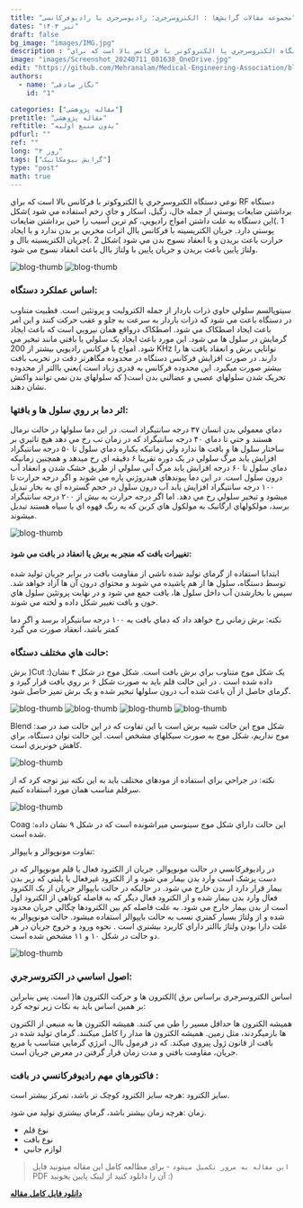 ```yaml
---
title: "مجموعه مقالات گرایش‌ها : الکتروسرجری؛ رادیوسرجری یا رادیوفرکانسی"
dates: "تیر ۱۴۰۳"
draft: false
bg_image: "images/IMG.jpg"
description : "نوعي دستگاه الکتروسرجري يا الکتروکوتر با فرکانس بالا است که براي RF دستگاه برداشتن ضايعات پوستي از جمله خال، زگيل، اسکار و جاي زخم استفاده مي شود"
image: "images/Screenshot_20240711_081638_OneDrive.jpg"
edit: "https://github.com/Mehranalam/Medical-Engineering-Association/blob/main/content/english/blog/electrosurgery.md"
authors:
  - name: "نگار صادقی"
    id: "1"

categories: ["مقاله پژوهشی"]
pretitle: "مقاله پژوهشی"
reftitle: "بدون منبع اولیه"
pdfurl: ""
ref: ""
long: "۳ روز"
tags: ["گرایش بیومکانیک"]
type: "post"
math: true
---
```

نوعي دستگاه الکتروسرجري يا الکتروکوتر با فرکانس بالا است که براي RF دستگاه 
برداشتن ضايعات پوستي از جمله خال، زگيل، اسکار و جاي زخم استفاده مي شود )شکل 
1 .)اين دستگاه به علت داشتن امواج راديويي، کم ترين آسيب را حين برداشتن ضايعات 
پوستي دارد. جريان الکتريسيته با فرکانس باال اثرات مخربي بر بدن ندارد و با ايجاد 
حرارت باعث بريدن و يا انعقاد نسوج بدن مي شود )شکل 2 .)جريان الکتريسيته باال و 
ولتاژ پايين باعث بريدن و جريان پايين با ولتاژ باال باعث انعقاد نسوج مي شود.

<img src="https://raw.githubusercontent.com/Mehranalam/Medical-Engineering-Association/main/static/images/Screenshot_20240711_081617_OneDrive.jpg" alt="blog-thumb" class="img-fluid w-100">

<img src="https://raw.githubusercontent.com/Mehranalam/Medical-Engineering-Association/main/static/images/Screenshot_20240711_082127_OneDrive.jpg" alt="blog-thumb" class="img-fluid w-100">


### اساس عملکرد دستگاه: 

سيتوپالسم سلولي حاوي ذرات باردار از جمله الکتروليت و پروتئين است. قطبيت متناوب 
در دستگاه باعث مي شود که ذرات باردار به سرعت به جلو و عقب حرکت کنند و اين امر 
باعث ايجاد اصطکاک مي شود. اصطکاک درواقع همان نيرويي است که باعث ايجاد 
گرمايش در سلول ها مي شود. اين مورد باعث ايجاد يک سلولي يا بافتي مانند تبخير مي شود.
امواج با فرکانس راديويي بيشتر از 200 KHz توانايي برش و انعقاد بافت ها را دارند. در 
صورت افزايش فرکانس دستگاه در محدوده مگاهرتز دقت در تخريب بافت بيشتر صورت 
ميگيرد. اين محدوده فرکانس به قدري زياد است )يعني باالتر از محدوده تحريک شدن 
سلولهاي عصبي و عضالني بدن است( که سلولهاي بدن نمي توانند واکنش نشان دهند.

### اثر دما بر روي سلول ها و بافتها:

دماي معمولي بدن انسان ۳۷ درجه سانتيگراد است. در اين دما سلولها در حالت نرمال 
هستند و حتي تا دماي ۴۰ درجه سانتيگراد که در زمان تب رخ مي دهد هيچ تاثيري بر 
ساختار سلول ها و بافت ها ندارد ولي زمانيکه يکباره دماي سلول تا ۵۰ درجه سانتيگراد 
افزايش يابد مرگ سلولي در يک دوره تقريبا ۶ دقيقه اي رخ ميدهد و همچنين زمانيکه 
دماي سلول تا ۶۰ درجه افزايش يابد مرگ آني سلولي از طريق خشک شدن و انعقاد آب 
درون سلول است. در اين دما پيوندهاي هيدروژني پاره مي شوند و اگر درجه حرارت تا 
۱۰۰ درجه سانتيگراد افزايش يابد آب درون سلول در حجم گسترده اي به بخار تبديل ميشود 
و تبخير سلولي رخ مي دهد. اما اگر درجه حرارت به بيش از ۲۰۰ درجه سانتيگراد برسد، 
مولکولهاي ارگانيک به مولکول هاي کربن که به رنگ قهوه اي يا سياه هستند تبديل ميشوند.

<img src="https://raw.githubusercontent.com/Mehranalam/Medical-Engineering-Association/main/static/images/Screenshot_20240711_082507_OneDrive.jpg" alt="blog-thumb" class="img-fluid w-100">

#### تغييرات بافت که منجر به برش يا انعقاد در بافت مي شود:

ابتدابا استفاده از گرماي توليد شده ناشي از مقاومت بافت در برابر جريان توليد شده توسط 
دستگاه، سلول ها از هم پاشيده مي شوند و محتواي درون آن ها آزاد خواهد شد. سپس با 
بخارشدن آب داخل سلول ها، بافت جمع مي شود و در نهايت پروتئين سلول هاي خون و بافت 
تغيير شکل داده و لخته مي شوند.

نکته: برش زماني رخ خواهد داد که دماي بافت به ۱۰۰ درجه سانتيگراد برسد و اگر دما کمتر باشد، انعقاد صورت مي گيرد

### حالت هاي مختلف دستگاه: 

برش )Cut :)يک شکل موج متناوب براي برش بافت است. شکل موج در شکل ۴ نشان 
داده شده است . در اين حالت قلم بايد به صورت شکل ۶ بر روي بافت قرار گيرد و گرماي 
حاصل از آن باعث شده آب درون سلولها تبخير شده و يک برش تميز حاصل شود.

<img src="https://raw.githubusercontent.com/Mehranalam/Medical-Engineering-Association/main/static/images/Screenshot_20240711_083032_OneDrive.jpg" alt="blog-thumb" class="img-fluid w-100">

<img src="https://raw.githubusercontent.com/Mehranalam/Medical-Engineering-Association/main/static/images/Screenshot_20240711_083238_OneDrive.jpg" alt="blog-thumb" class="img-fluid w-100">

<img src="https://raw.githubusercontent.com/Mehranalam/Medical-Engineering-Association/main/static/images/Screenshot_20240711_083413_OneDrive.jpg" alt="blog-thumb" class="img-fluid w-100">

<img src="https://raw.githubusercontent.com/Mehranalam/Medical-Engineering-Association/main/static/images/Screenshot_20240711_083634_OneDrive.jpg" alt="blog-thumb" class="img-fluid w-100">

 
Blend :شکل موج اين حالت شبيه برش است با اين تفاوت که در اين حالت صد در صد موج نداريم، شکل موج به صورت سيکلهاي مشخص است. اين حالت توان دستگاه، براي کاهش خونريزي است.

<img src="https://raw.githubusercontent.com/Mehranalam/Medical-Engineering-Association/main/static/images/Screenshot_20240711_084025_OneDrive.jpg" alt="blog-thumb" class="img-fluid w-100">

نکته: در جراحي براي استفاده از مودهاي مختلف بايد به اين نکته نيز توجه کرد که از سرقلم مناسب همان مورد استفاده کنيم.

<img src="https://raw.githubusercontent.com/Mehranalam/Medical-Engineering-Association/main/static/images/Screenshot_20240711_084751_OneDrive.jpg" alt="blog-thumb" class="img-fluid w-100">

Coag :اين حالت داراي شکل موج سينوسي ميراشونده است که در شکل ۹ نشان داده شده است.

تفاوت مونوپوالر و بايپوالر:

در راديوفرکانسي در حالت مونوپوالر، جريان از الکترود فعال يا قلم مونوپوالر که در 
دست پزشک است وارد بدن بيمار مي شود و از الکترود غيرفعال يا پليتي که زير بدن بيمار 
قرار دارد از بدن خارج مي شود. در حاليکه در حالت بايپوالر جريان از يک الکترود فعال 
وارد بدن بيمار شده و از الکترود فعال ديگر که به فاصله کوتاهي از الکترود اول است از 
بدن بيمار خارج مي شود. به علت فاصله کم بين الکترودها چگالي جريان محدود شده و از 
ولتاژ بسيار کمتري نسب به حالت بايپوالر استفاده ميشود. حالت مونوپوالر به علت دارا
بودن ولتاژ باالتر داراي کاربرد بيشتري است . نحوه ورود و خروج جريان در هر دو حالت 
در شکل ۱۰ و ۱۱ مشخص شده است.

<img src="https://raw.githubusercontent.com/Mehranalam/Medical-Engineering-Association/a0c1ea153a9561a0e0078caaaf9ef74607c04f00/static/images/Screenshot_20240712_203427_OneDrive.jpg" alt="blog-thumb" class="img-fluid w-100">

### اصول اساسي در الکتروسرجري:

اساس الکتروسرجري براساس برق )الکترون ها و حرکت الکترون ها( است. پس بنابراين بر 
همين اساس بايد به نکات زير توجه کرد:

هميشه الکترون ها حداقل مسير را طي مي کنند.
هميشه الکترون ها به منبعي از الکترون ها بازميگردند، مثل زمين.
هميشه الکترون ها مدار را کامل ميکنند.
گرماي توليد شده در بافت از قانون ژول پيروي ميکند.
که در فرمول باال، انرژي گرمايي متناسب با مربع جريان، مقاومت بافتي و مدت زمان 
قرار گرفتن در معرض جريان است.

### فاکتورهاي مهم راديوفرکانسي در بافت :

سايز الکترود :هرچه سايز الکترود کوچک تر باشد، تمرکز بيشتر است.

زمان :هرچه زمان بيشتر باشد، گرماي بيشتري توليد مي شود.

- نوع قلم 
- نوع بافت 
- لوازم جانبي

> `این مقاله به مرور تکمیل میشود` - برای مطالعه کامل این مقاله میتونید فایل PDF آن را دانلود کنید از لینک پایین بخونید :)

**[دانلود فایل کامل مقاله](https://github.com/Mehranalam/Medical-Engineering-Association/raw/89d9b23a641ab401aea9682029cf83c3a08c9650/static/%D8%A7%D9%84%DA%A9%D8%AA%D8%B1%D9%88%D8%B3%D8%B1%D8%AC%D8%B1%D9%8A.pdf)**
